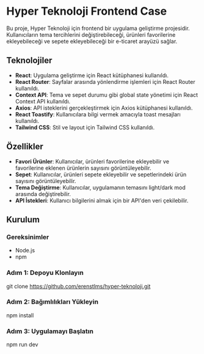 # Hyper Teknoloji Frontend Case

Bu proje, Hyper Teknoloji için frontend bir uygulama geliştirme projesidir. Kullanıcıların tema tercihlerini değiştirebileceği, ürünleri favorilerine ekleyebileceği ve sepete ekleyebileceği bir e-ticaret arayüzü sağlar.

## Teknolojiler

- **React**: Uygulama geliştirme için React kütüphanesi kullanıldı.
- **React Router**: Sayfalar arasında yönlendirme işlemleri için React Router kullanıldı.
- **Context API**: Tema ve sepet durumu gibi global state yönetimi için React Context API kullanıldı.
- **Axios**: API isteklerini gerçekleştirmek için Axios kütüphanesi kullanıldı.
- **React Toastify**: Kullanıcılara bilgi vermek amacıyla toast mesajları kullanıldı.
- **Tailwind CSS**: Stil ve layout için Tailwind CSS kullanıldı.

## Özellikler

- **Favori Ürünler**: Kullanıcılar, ürünleri favorilerine ekleyebilir ve favorilerine eklenen ürünlerin sayısını görüntüleyebilir.
- **Sepet**: Kullanıcılar, ürünleri sepete ekleyebilir ve sepetlerindeki ürün sayısını görüntüleyebilir.
- **Tema Değiştirme**: Kullanıcılar, uygulamanın temasını light/dark mod arasında değiştirebilir.
- **API İstekleri**: Kullanıcı bilgilerini almak için bir API'den veri çekilebilir.

## Kurulum

### Gereksinimler

- Node.js
- npm

### Adım 1: Depoyu Klonlayın

git clone https://github.com/erenstlms/hyper-teknoloji.git

### Adım 2: Bağımlılıkları Yükleyin

npm install

### Adım 3: Uygulamayı Başlatın

npm run dev
